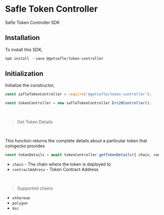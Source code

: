 # Safle Token Controller

Safle Token Controller SDK

## Installation

To install this SDK,

```js
npm install --save @getsafle/token-controller
```

## Initialization

Initialize the constructor,

```js
const safleTokenController = require('@getsafle/token-controller');

const tokenController = new safleTokenController.Erc20Controller();
```

<br>

> Get Token Details

<br>

This function returns the complete details about a particular token that coingecko provides

```js
const tokenDetails = await tokenController.getTokenDetails({ chain, contractAddress });
```

* `chain` - The chain where the token is deployed to
* `contractAddress` - Token Contract Address

<br>

> Supported chains

* `ethereum`
* `polygon`
* `bsc`
